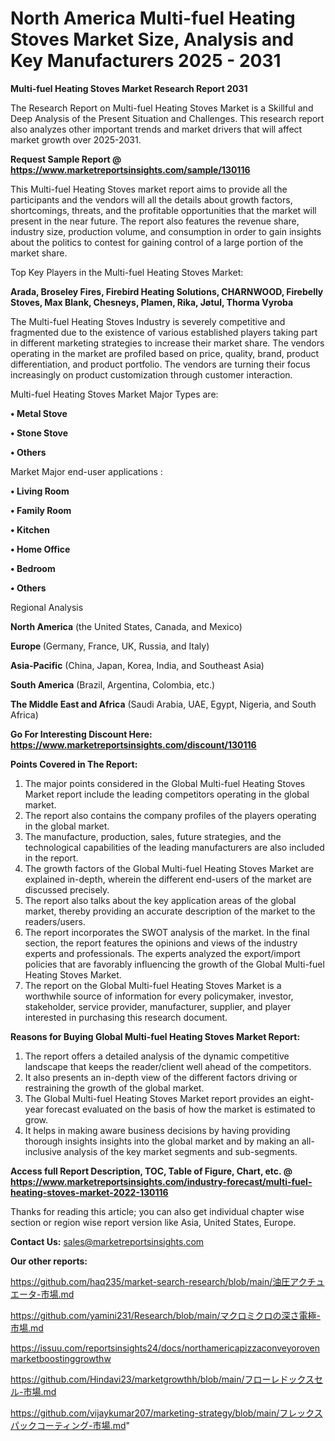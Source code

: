 # North America Multi-fuel Heating Stoves Market Size, Analysis and Key Manufacturers 2025 - 2031

<strong>Multi-fuel Heating Stoves Market Research Report 2031</strong>

The Research Report on Multi-fuel Heating Stoves Market is a Skillful and Deep Analysis of the Present Situation and Challenges. This research report also analyzes other important trends and market drivers that will affect market growth over 2025-2031.

<strong>Request Sample Report @ <a href=https://www.marketreportsinsights.com/sample/130116>https://www.marketreportsinsights.com/sample/130116</a></strong>

This Multi-fuel Heating Stoves market report aims to provide all the participants and the vendors will all the details about growth factors, shortcomings, threats, and the profitable opportunities that the market will present in the near future. The report also features the revenue share, industry size, production volume, and consumption in order to gain insights about the politics to contest for gaining control of a large portion of the market share.

Top Key Players in the Multi-fuel Heating Stoves Market:

<strong>Arada, Broseley Fires, Firebird Heating Solutions, CHARNWOOD, Firebelly Stoves, Max Blank, Chesneys, Plamen, Rika, Jøtul, Thorma Vyroba</strong>

The Multi-fuel Heating Stoves Industry is severely competitive and fragmented due to the existence of various established players taking part in different marketing strategies to increase their market share. The vendors operating in the market are profiled based on price, quality, brand, product differentiation, and product portfolio. The vendors are turning their focus increasingly on product customization through customer interaction.

Multi-fuel Heating Stoves Market Major Types are:

<strong>• Metal Stove

• Stone Stove

• Others</strong>

Market Major end-user applications :

<strong>• Living Room

• Family Room

• Kitchen

• Home Office

• Bedroom

• Others</strong>

Regional Analysis

</u><strong><b>North America</b></strong> (the United States, Canada, and Mexico)

<strong><b>Europe </b></strong>(Germany, France, UK, Russia, and Italy)

<strong><b>Asia-Pacific</b></strong> (China, Japan, Korea, India, and Southeast Asia)

<strong><b>South America</b></strong> (Brazil, Argentina, Colombia, etc.)

<strong><b>The Middle East and Africa</b></strong> (Saudi Arabia, UAE, Egypt, Nigeria, and South Africa)

<strong>Go For Interesting Discount Here: <a href=https://www.marketreportsinsights.com/discount/130116>https://www.marketreportsinsights.com/discount/130116</a></strong>

<strong>Points Covered in The Report:</strong>
<ol>
  <li>The major points considered in the Global Multi-fuel Heating Stoves Market report include the leading competitors operating in the global market.</li>
  <li>The report also contains the company profiles of the players operating in the global market.</li>
  <li>The manufacture, production, sales, future strategies, and the technological capabilities of the leading manufacturers are also included in the report.</li>
  <li>The growth factors of the Global Multi-fuel Heating Stoves Market are explained in-depth, wherein the different end-users of the market are discussed precisely.</li>
  <li>The report also talks about the key application areas of the global market, thereby providing an accurate description of the market to the readers/users.</li>
  <li>The report incorporates the SWOT analysis of the market. In the final section, the report features the opinions and views of the industry experts and professionals. The experts analyzed the export/import policies that are favorably influencing the growth of the Global Multi-fuel Heating Stoves Market.</li>
  <li>The report on the Global Multi-fuel Heating Stoves Market is a worthwhile source of information for every policymaker, investor, stakeholder, service provider, manufacturer, supplier, and player interested in purchasing this research document.</li>
</ol>
<strong>Reasons for Buying Global Multi-fuel Heating Stoves Market Report:</strong>

<ol>
  <li>The report offers a detailed analysis of the dynamic competitive landscape that keeps the reader/client well ahead of the competitors.</li>
  <li>It also presents an in-depth view of the different factors driving or restraining the growth of the global market.</li>
  <li>The Global Multi-fuel Heating Stoves Market report provides an eight-year forecast evaluated on the basis of how the market is estimated to grow.</li>
  <li>It helps in making aware business decisions by having providing thorough insights insights into the global market and by making an all-inclusive analysis of the key market segments and sub-segments.</li>
</ol>
<strong>Access full Report Description, TOC, Table of Figure, Chart, etc. @ <a href=https://www.marketreportsinsights.com/industry-forecast/multi-fuel-heating-stoves-market-2022-130116>https://www.marketreportsinsights.com/industry-forecast/multi-fuel-heating-stoves-market-2022-130116</a></strong>


Thanks for reading this article; you can also get individual chapter wise section or region wise report version like Asia, United States, Europe.

<strong>Contact Us:</strong>
sales@marketreportsinsights.com

<strong>Our other reports:</strong>

<a href=https://github.com/haq235/market-search-research/blob/main/油圧アクチュエータ-市場.md>https://github.com/haq235/market-search-research/blob/main/油圧アクチュエータ-市場.md</a>

<a href=https://github.com/yamini231/Research/blob/main/マクロミクロの深さ電極-市場.md>https://github.com/yamini231/Research/blob/main/マクロミクロの深さ電極-市場.md</a>

<a href=https://issuu.com/reportsinsights24/docs/northamericapizzaconveyorovenmarketboostinggrowthw>https://issuu.com/reportsinsights24/docs/northamericapizzaconveyorovenmarketboostinggrowthw</a>

<a href=https://github.com/Hindavi23/marketgrowthh/blob/main/フローレドックスセル-市場.md>https://github.com/Hindavi23/marketgrowthh/blob/main/フローレドックスセル-市場.md</a>

<a href=https://github.com/vijaykumar207/marketing-strategy/blob/main/フレックスパックコーティング-市場.md>https://github.com/vijaykumar207/marketing-strategy/blob/main/フレックスパックコーティング-市場.md</a>"

